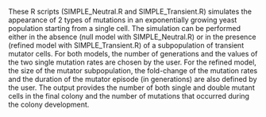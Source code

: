These R scripts (SIMPLE_Neutral.R and SIMPLE_Transient.R) simulates the appearance of 2 types of mutations in an exponentially growing yeast population starting from a single cell. The simulation can be performed either in the absence (null model with SIMPLE_Neutral.R) or in the presence (refined model with SIMPLE_Transient.R) of a subpopulation of transient mutator cells. For both models, the number of generations and the values of the two single mutation rates are chosen by the user. For the refined model, the size of the mutator subpopulation, the fold-change of the mutation rates and the duration of the mutator episode (in generations) are also defined by the user. The output provides the number of both single and double mutant cells in the final colony and the number of mutations that occurred during the colony development.